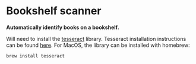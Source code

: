 # Bookshelf scanner

**Automatically identify books on a bookshelf.**

Will need to install the [tesseract](https://github.com/tesseract-ocr/tesseract) library.
Tesseract installation instructions can be found [here](https://tesseract-ocr.github.io/tessdoc/Installation.html).
For MacOS, the library can be installed with homebrew:

```bash
brew install tesseract
```
